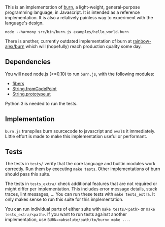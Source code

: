 This is an implementation of [burn](http://www.github.com/rainbow-alex/burn),
a light-weight, general-purpose programming language, in Javascript.
It is intended as a reference implementation.
It is also a relatively painless way to experiment with the language's design.

```
node --harmony src/bin/burn.js examples/hello_world.burn
```

There is another, currently outdated implementation of burn at
[rainbow-alex/burn](http://www.github.com/rainbow-alex/burn)
which will (hopefully) reach production quality some day.

## Dependencies ##

You will need node.js (>=0.10) to run `burn.js`, with the following modules:

* [fibers](https://github.com/laverdet/node-fibers)
* [String.fromCodePoint](https://github.com/mathiasbynens/String.fromCodePoint)
* [String.prototype.at](https://github.com/mathiasbynens/String.prototype.at)

Python 3 is needed to run the tests.

## Implementation ##

`burn.js` transpiles burn sourcecode to javascript and `eval`s it immediately.
Little effort is made to make this implementation useful or performant.

## Tests ##

The tests in `tests/` verify that the core language and builtin modules work correctly.
Run them by executing `make tests`.
Other implementations of burn should pass this suite.

The tests in `tests_extra/` check additional features that are not required or might differ per implementation.
This includes error message details, stack traces, lint messages, ...
You can run these tests with `make tests_extra`.
It only makes sense to run this suite for this implementation.

You can run individual parts of either suite with `make tests/<path>` or `make tests_extra/<path>`.
If you want to run tests against another implementation, use `BURN=<absolute/path/to/burn> make ...`.

